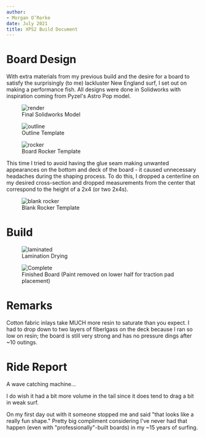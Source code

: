 ```yaml
---
author:
- Morgan O’Rorke
date: July 2021
title: XPS2 Build Document
---
```


# Board Design

With extra materials from my previous build and the desire for a board to satisfy the surprisingly (to me) lackluster New England surf, I set out on making a performance fish. All designs were done in Solidworks with inspiration coming from Pyzel's Astro Pop model.

<figure>
<img src="images/xps2/render.png" alt="render" /><figcaption aria-hidden="true">Final Solidworks Model</figcaption>
</figure>

<figure>
<img src="images/xps2/outline_template.png" alt="outline" /><figcaption aria-hidden="true">Outline Template</figcaption>
</figure>

<figure>
<img src="images/xps2/rocker_template.png" alt="rocker" /><figcaption aria-hidden="true">Board Rocker Template</figcaption>
</figure>


This time I tried to avoid having the glue seam making unwanted appearances on the bottom and deck of the board - it caused unnecessary headaches during the shaping process. To do this, I dropped a centerline on my desired cross-section and dropped measurements from the center that correspond to the height of a 2x4 (or two 2x4s).   
<figure>
<img src="images/xps2/blank_rocker_template.png" alt="blank rocker" /><figcaption aria-hidden="true">Blank Rocker Template</figcaption>
</figure>


# Build
<figure>
<img src="images/xps2/IMG_20210618_142721.jpg" alt="laminated" /><figcaption aria-hidden="true">Lamination Drying</figcaption>
</figure>


<figure>
<img src="images/xps2/IMG_20210820_145122.jpg" alt="Complete" /><figcaption aria-hidden="true">Finished Board (Paint removed on lower half for traction pad placement)</figcaption>
</figure>


# Remarks

Cotton fabric inlays take MUCH more resin to saturate than you expect. I had to drop down to two layers of fiberlgass on the deck because I ran so low on resin; the board is still very strong and has no pressure dings after ~10 outings.

# Ride Report


A wave catching machine...

I do wish it had a bit more volume in the tail since it does tend to drag a bit in weak surf.

On my first day out with it someone stopped me and said "that looks like a really fun shape." Pretty big compliment considering I've never had that happen (even with "professionally"-built boards) in my ~15 years of surfing.